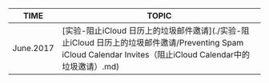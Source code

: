| TIME      | TOPIC                                    |
| --------- | ---------------------------------------- |
| June.2017 | [实验-阻止iCloud 日历上的垃圾邮件邀请](./实验-阻止iCloud 日历上的垃圾邮件邀请/Preventing Spam iCloud Calendar Invites（阻止iCloud Calendar中的垃圾邀请）.md) |
